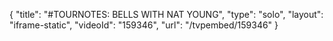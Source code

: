 {
    "title": "#TOURNOTES: BELLS WITH NAT YOUNG",
    "type": "solo",
    "layout": "iframe-static",
    "videoId": "159346",
    "url": "\/tvpembed\/159346"
}